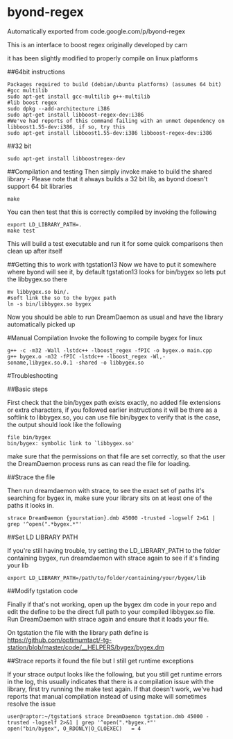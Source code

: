 # byond-regex
Automatically exported from code.google.com/p/byond-regex

This is an interface to boost regex originally developed by carn

it has been slightly modified to properly compile on linux platforms

##64bit instructions

    Packages required to build (debian/ubuntu platforms) (assumes 64 bit)
    #gcc multilib
    sudo apt-get install gcc-multilib g++-multilib
    #lib boost regex
    sudo dpkg --add-architecture i386
    sudo apt-get install libboost-regex-dev:i386
    #We've had reports of this command failing with an unmet dependency on libboost1.55-dev:i386, if so, try this
    sudo apt-get install libboost1.55-dev:i386 libboost-regex-dev:i386

##32 bit
    
    sudo apt-get install libboostregex-dev

##Compilation and testing
Then simply invoke make to build the shared library - Please note that it always builds a 32 bit lib, as byond doesn't support 64 bit libraries

    make

You can then test that this is correctly compiled by invoking the following

    export LD_LIBRARY_PATH=.
    make test

This will build a test executable and run it for some quick comparisons then clean up after itself

##Getting this to work with tgstation13
Now we have to put it somewhere where byond will see it, by default tgstation13 looks for bin/bygex so lets put the libbygex.so there

    mv libbygex.so bin/.
    #soft link the so to the bygex path
    ln -s bin/libbygex.so bygex 

Now you should be able to run DreamDaemon as usual and have the library automatically picked up

#Manual Compilation
Invoke the following to compile bygex for linux

    g++ -c -m32 -Wall -lstdc++ -lboost_regex -fPIC -o bygex.o main.cpp
    g++ bygex.o -m32 -fPIC -lstdc++ -lboost_regex -Wl,-soname,libygex.so.0.1 -shared -o libbygex.so

#Troubleshooting

##Basic steps

First check that the bin/bygex path exists exactly, no added file extensions or extra characters, if you followed earlier instructions it will be there as a softlink to libbygex.so, you can use file bin/bygex to verify that is the case, the output should look like the following 

    file bin/bygex
    bin/bygex: symbolic link to `libbygex.so'

make sure that the permissions on that file are set correctly, so that the user the DreamDaemon process runs as can read the file for loading.

##Strace the file

Then run dreamdaemon with strace, to see the exact set of paths it's searching for bygex in, make sure your library sits on at least one of the paths it looks in.
    
    strace DreamDaemon {yourstation}.dmb 45000 -trusted -logself 2>&1 | grep '^open(".*bygex.*"'

##Set LD LIBRARY PATH

If you're still having trouble, try setting the LD_LIBRARY_PATH to the folder containing bygex, run dreamdaemon with strace again to see if it's finding your lib

    export LD_LIBRARY_PATH=/path/to/folder/containing/your/bygex/lib

##Modify tgstation code    

Finally if that's not working, open up the bygex dm code in your repo and edit the define to be the direct full path to your compiled libbygex.so file. Run DreamDaemon with strace again and ensure that it loads your file.

On tgstation the file with the library path define is https://github.com/optimumtact/-tg-station/blob/master/code/__HELPERS/bygex/bygex.dm

##Strace reports it found the file but I still get runtime exceptions

If your strace output looks like the following, but you still get runtime errors in the log, this usually indicates that there is a compilation issue with the library, first try running the make test again. If that doesn't work, we've had reports that manual compilation instead of using make will sometimes resolve the issue

    user@raptor:~/tgstation$ strace DreamDaemon tgstation.dmb 45000 -trusted -logself 2>&1 | grep '^open(".*bygex.*"'
    open("bin/bygex", O_RDONLY|O_CLOEXEC)   = 4
